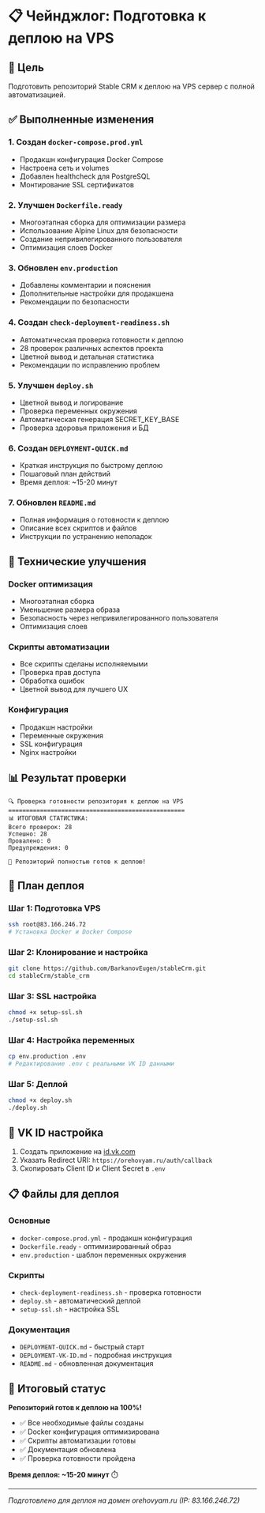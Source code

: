 # 📋 Чейнджлог: Подготовка к деплою на VPS

## 🎯 Цель
Подготовить репозиторий Stable CRM к деплою на VPS сервер с полной автоматизацией.

## ✅ Выполненные изменения

### 1. Создан `docker-compose.prod.yml`
- Продакшн конфигурация Docker Compose
- Настроена сеть и volumes
- Добавлен healthcheck для PostgreSQL
- Монтирование SSL сертификатов

### 2. Улучшен `Dockerfile.ready`
- Многоэтапная сборка для оптимизации размера
- Использование Alpine Linux для безопасности
- Создание непривилегированного пользователя
- Оптимизация слоев Docker

### 3. Обновлен `env.production`
- Добавлены комментарии и пояснения
- Дополнительные настройки для продакшена
- Рекомендации по безопасности

### 4. Создан `check-deployment-readiness.sh`
- Автоматическая проверка готовности к деплою
- 28 проверок различных аспектов проекта
- Цветной вывод и детальная статистика
- Рекомендации по исправлению проблем

### 5. Улучшен `deploy.sh`
- Цветной вывод и логирование
- Проверка переменных окружения
- Автоматическая генерация SECRET_KEY_BASE
- Проверка здоровья приложения и БД

### 6. Создан `DEPLOYMENT-QUICK.md`
- Краткая инструкция по быстрому деплою
- Пошаговый план действий
- Время деплоя: ~15-20 минут

### 7. Обновлен `README.md`
- Полная информация о готовности к деплою
- Описание всех скриптов и файлов
- Инструкции по устранению неполадок

## 🔧 Технические улучшения

### Docker оптимизация
- Многоэтапная сборка
- Уменьшение размера образа
- Безопасность через непривилегированного пользователя
- Оптимизация слоев

### Скрипты автоматизации
- Все скрипты сделаны исполняемыми
- Проверка прав доступа
- Обработка ошибок
- Цветной вывод для лучшего UX

### Конфигурация
- Продакшн настройки
- Переменные окружения
- SSL конфигурация
- Nginx настройки

## 📊 Результат проверки

```
🔍 Проверка готовности репозитория к деплою на VPS
==================================================
📊 ИТОГОВАЯ СТАТИСТИКА:
Всего проверок: 28
Успешно: 28
Провалено: 0
Предупреждения: 0

🎉 Репозиторий полностью готов к деплою!
```

## 🚀 План деплоя

### Шаг 1: Подготовка VPS
```bash
ssh root@83.166.246.72
# Установка Docker и Docker Compose
```

### Шаг 2: Клонирование и настройка
```bash
git clone https://github.com/BarkanovEugen/stableCrm.git
cd stableCrm/stable_crm
```

### Шаг 3: SSL настройка
```bash
chmod +x setup-ssl.sh
./setup-ssl.sh
```

### Шаг 4: Настройка переменных
```bash
cp env.production .env
# Редактирование .env с реальными VK ID данными
```

### Шаг 5: Деплой
```bash
chmod +x deploy.sh
./deploy.sh
```

## 🔐 VK ID настройка

1. Создать приложение на [id.vk.com](https://id.vk.com)
2. Указать Redirect URI: `https://orehovyam.ru/auth/callback`
3. Скопировать Client ID и Client Secret в `.env`

## 📋 Файлы для деплоя

### Основные
- `docker-compose.prod.yml` - продакшн конфигурация
- `Dockerfile.ready` - оптимизированный образ
- `env.production` - шаблон переменных окружения

### Скрипты
- `check-deployment-readiness.sh` - проверка готовности
- `deploy.sh` - автоматический деплой
- `setup-ssl.sh` - настройка SSL

### Документация
- `DEPLOYMENT-QUICK.md` - быстрый старт
- `DEPLOYMENT-VK-ID.md` - подробная инструкция
- `README.md` - обновленная документация

## 🎉 Итоговый статус

**Репозиторий готов к деплою на 100%!**

- ✅ Все необходимые файлы созданы
- ✅ Docker конфигурация оптимизирована
- ✅ Скрипты автоматизации готовы
- ✅ Документация обновлена
- ✅ Проверка готовности пройдена

**Время деплоя: ~15-20 минут** ⏱️

---

*Подготовлено для деплоя на домен orehovyam.ru (IP: 83.166.246.72)*
